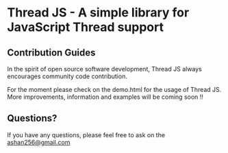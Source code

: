 Thread JS - A simple library for JavaScript Thread support 
==================================================

Contribution Guides
--------------------------------------

In the spirit of open source software development, Thread JS always encourages community code contribution.

For the moment please check on the demo.html for the usage of Thread JS. More improvements, information and examples will be coming soon !!

Questions?
----------

If you have any questions, please feel free to ask on the
ashan256@gmail.com 
